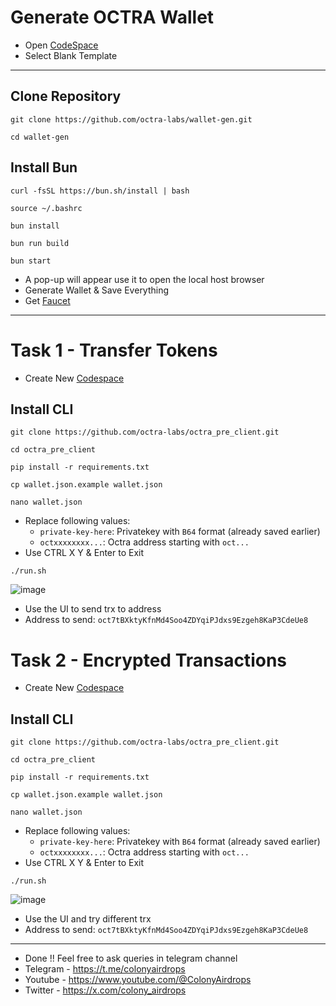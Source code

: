 # Generate OCTRA Wallet
- Open [CodeSpace](https://github.com/codespaces)
- Select Blank Template
---
## Clone Repository
```
git clone https://github.com/octra-labs/wallet-gen.git
```
```
cd wallet-gen
```
## Install Bun
```
curl -fsSL https://bun.sh/install | bash
```
```
source ~/.bashrc
```
```
bun install
```
```
bun run build
```
```
bun start
```
- A pop-up will appear use it to open the local host browser
- Generate Wallet & Save Everything
- Get [Faucet](https://faucet.octra.network)

---
# Task 1 - Transfer Tokens
- Create New [Codespace](https://github.com/codespaces)

## Install CLI
```
git clone https://github.com/octra-labs/octra_pre_client.git
```
```
cd octra_pre_client
```
```
pip install -r requirements.txt
```
```
cp wallet.json.example wallet.json
```
```
nano wallet.json
```
* Replace following values:
  * `private-key-here`: Privatekey with `B64` format (already saved earlier)
  * `octxxxxxxxx...`: Octra address starting with `oct...`
* Use CTRL X Y & Enter to Exit

```
./run.sh
```
![image](https://github.com/user-attachments/assets/652ea979-2188-436b-bd64-34a65d0cc061)

- Use the UI to send trx to address
- Address to send: `oct7tBXktyKfnMd4Soo4ZDYqiPJdxs9Ezgeh8KaP3CdeUe8`

# Task 2 - Encrypted Transactions
- Create New [Codespace](https://github.com/codespaces)

## Install CLI
```
git clone https://github.com/octra-labs/octra_pre_client.git
```
```
cd octra_pre_client
```
```
pip install -r requirements.txt
```
```
cp wallet.json.example wallet.json
```
```
nano wallet.json
```
* Replace following values:
  * `private-key-here`: Privatekey with `B64` format (already saved earlier)
  * `octxxxxxxxx...`: Octra address starting with `oct...`
* Use CTRL X Y & Enter to Exit

```
./run.sh
```
![image](https://github.com/user-attachments/assets/20a9cbbd-e58f-4833-801e-67e9b6b0a4dc)
- Use the UI and try different trx
- Address to send: `oct7tBXktyKfnMd4Soo4ZDYqiPJdxs9Ezgeh8KaP3CdeUe8`


---
- Done !! Feel free to ask queries in telegram channel
- Telegram - https://t.me/colonyairdrops
- Youtube - https://www.youtube.com/@ColonyAirdrops
- Twitter - https://x.com/colony_airdrops
